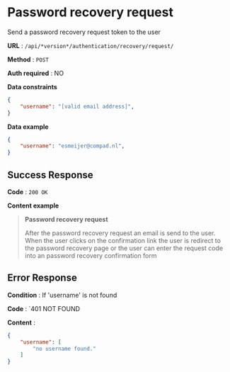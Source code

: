 # Password recovery request

Send a password recovery request token to the user

**URL** : `/api/*version*/authentication/recovery/request/`

**Method** : `POST`

**Auth required** : NO

**Data constraints**

```json
{
    "username": "[valid email address]",
}
```

**Data example**

```json
{
    "username": "esmeijer@compad.nl",
}
```

## Success Response

**Code** : `200 OK`

**Content example**





> **Password recovery request** 
>
> After the password recovery request an email is send to the user. When the user clicks on the confirmation link
> the user is redirect to the password recovery page or the user can enter the request code into an password recovery confirmation
> form
>



## Error Response

**Condition** : If 'username' is not found

**Code** : `401 NOT FOUND

**Content** :

```json
{
    "username": [
        "no username found."
    ]
}
```
